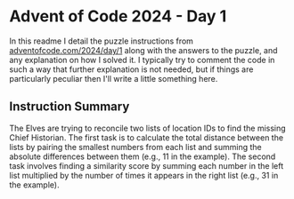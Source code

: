 # Advent of Code 2024 - Day 1

In this readme I detail the puzzle instructions from [adventofcode.com/2024/day/1](https://adventofcode.com/2024/day/1) along with the answers to the puzzle, and any explanation on how I solved it. I typically try to comment the code in such a way that further explanation is not needed, but if things are particularly peculiar then I'll write a little something here.

## Instruction Summary

The Elves are trying to reconcile two lists of location IDs to find the missing Chief Historian. The first task is to calculate the total distance between the lists by pairing the smallest numbers from each list and summing the absolute differences between them (e.g., 11 in the example). The second task involves finding a similarity score by summing each number in the left list multiplied by the number of times it appears in the right list (e.g., 31 in the example).
